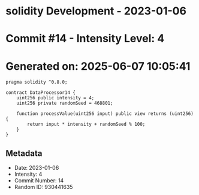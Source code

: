 ﻿# solidity Development - 2023-01-06
# Commit #14 - Intensity Level: 4
# Generated on: 2025-06-07 10:05:41
```solidity
pragma solidity ^0.8.0;

contract DataProcessor14 {
    uint256 public intensity = 4;
    uint256 private randomSeed = 468801;

    function processValue(uint256 input) public view returns (uint256) {
        return input * intensity + randomSeed % 100;
    }
}
```
## Metadata
- Date: 2023-01-06
- Intensity: 4
- Commit Number: 14
- Random ID: 930441635
